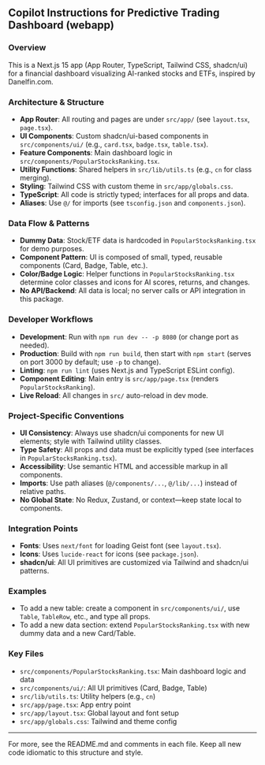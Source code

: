 ## Copilot Instructions for Predictive Trading Dashboard (webapp)

### Overview
This is a Next.js 15 app (App Router, TypeScript, Tailwind CSS, shadcn/ui) for a financial dashboard visualizing AI-ranked stocks and ETFs, inspired by Danelfin.com.

### Architecture & Structure
- **App Router**: All routing and pages are under `src/app/` (see `layout.tsx`, `page.tsx`).
- **UI Components**: Custom shadcn/ui-based components in `src/components/ui/` (e.g., `card.tsx`, `badge.tsx`, `table.tsx`).
- **Feature Components**: Main dashboard logic in `src/components/PopularStocksRanking.tsx`.
- **Utility Functions**: Shared helpers in `src/lib/utils.ts` (e.g., `cn` for class merging).
- **Styling**: Tailwind CSS with custom theme in `src/app/globals.css`.
- **TypeScript**: All code is strictly typed; interfaces for all props and data.
- **Aliases**: Use `@/` for imports (see `tsconfig.json` and `components.json`).

### Data Flow & Patterns
- **Dummy Data**: Stock/ETF data is hardcoded in `PopularStocksRanking.tsx` for demo purposes.
- **Component Pattern**: UI is composed of small, typed, reusable components (Card, Badge, Table, etc.).
- **Color/Badge Logic**: Helper functions in `PopularStocksRanking.tsx` determine color classes and icons for AI scores, returns, and changes.
- **No API/Backend**: All data is local; no server calls or API integration in this package.

### Developer Workflows
- **Development**: Run with `npm run dev -- -p 8080` (or change port as needed).
- **Production**: Build with `npm run build`, then start with `npm start` (serves on port 3000 by default; use `-p` to change).
- **Linting**: `npm run lint` (uses Next.js and TypeScript ESLint config).
- **Component Editing**: Main entry is `src/app/page.tsx` (renders `PopularStocksRanking`).
- **Live Reload**: All changes in `src/` auto-reload in dev mode.

### Project-Specific Conventions
- **UI Consistency**: Always use shadcn/ui components for new UI elements; style with Tailwind utility classes.
- **Type Safety**: All props and data must be explicitly typed (see interfaces in `PopularStocksRanking.tsx`).
- **Accessibility**: Use semantic HTML and accessible markup in all components.
- **Imports**: Use path aliases (`@/components/...`, `@/lib/...`) instead of relative paths.
- **No Global State**: No Redux, Zustand, or context—keep state local to components.

### Integration Points
- **Fonts**: Uses `next/font` for loading Geist font (see `layout.tsx`).
- **Icons**: Uses `lucide-react` for icons (see `package.json`).
- **shadcn/ui**: All UI primitives are customized via Tailwind and shadcn/ui patterns.

### Examples
- To add a new table: create a component in `src/components/ui/`, use `Table`, `TableRow`, etc., and type all props.
- To add a new data section: extend `PopularStocksRanking.tsx` with new dummy data and a new Card/Table.

### Key Files
- `src/components/PopularStocksRanking.tsx`: Main dashboard logic and data
- `src/components/ui/`: All UI primitives (Card, Badge, Table)
- `src/lib/utils.ts`: Utility helpers (e.g., `cn`)
- `src/app/page.tsx`: App entry point
- `src/app/layout.tsx`: Global layout and font setup
- `src/app/globals.css`: Tailwind and theme config

---
For more, see the README.md and comments in each file. Keep all new code idiomatic to this structure and style.
